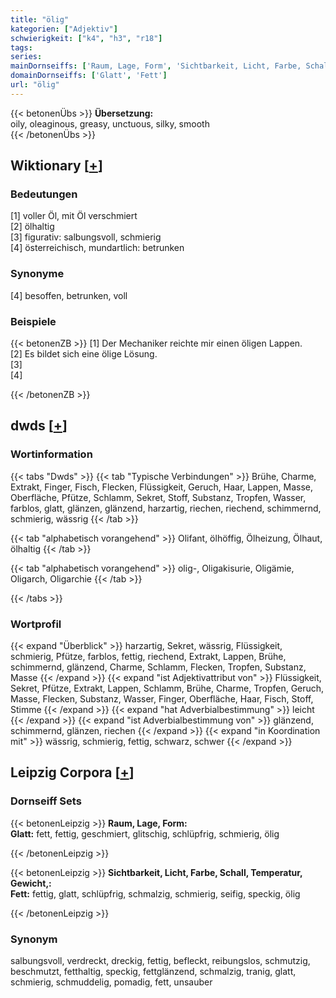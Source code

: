 ```yaml
---
title: "ölig"
kategorien: ["Adjektiv"]
schwierigkeit: ["k4", "h3", "r18"]
tags:
series:
mainDornseiffs: ['Raum, Lage, Form', 'Sichtbarkeit, Licht, Farbe, Schall, Temperatur, Gewicht,']
domainDornseiffs: ['Glatt', 'Fett']
url: "ölig"
---
```


{{< betonenÜbs >}}
**Übersetzung:**  
oily, oleaginous, greasy, unctuous, silky, smooth  
{{< /betonenÜbs >}}

## Wiktionary [[+](https://de.wiktionary.org/wiki/ölig)]

### Bedeutungen
[1] voller Öl, mit Öl verschmiert  
[2] ölhaltig  
[3] figurativ: salbungsvoll, schmierig  
[4] österreichisch, mundartlich: betrunken  

### Synonyme
[4] besoffen, betrunken, voll  

### Beispiele
{{< betonenZB >}}
[1] Der Mechaniker reichte mir einen öligen Lappen.  
[2] Es bildet sich eine ölige Lösung.  
[3]  
[4]  

{{< /betonenZB >}}


## dwds [[+](https://www.dwds.de/wb/ölig)]

### Wortinformation
{{< tabs "Dwds" >}}
{{< tab "Typische Verbindungen" >}}
Brühe, Charme, Extrakt, Finger, Fisch, Flecken, Flüssigkeit, Geruch, Haar, Lappen, Masse, Oberfläche, Pfütze, Schlamm, Sekret, Stoff, Substanz, Tropfen, Wasser, farblos, glatt, glänzen, glänzend, harzartig, riechen, riechend, schimmernd, schmierig, wässrig
{{< /tab >}}

{{< tab "alphabetisch vorangehend" >}}
Olifant, ölhöffig, Ölheizung, Ölhaut, ölhaltig
{{< /tab >}}

{{< tab "alphabetisch vorangehend" >}}
olig-, Oligakisurie, Oligämie, Oligarch, Oligarchie
{{< /tab >}}

{{< /tabs >}}

### Wortprofil
{{< expand "Überblick" >}} harzartig, Sekret, wässrig, Flüssigkeit, schmierig, Pfütze, farblos, fettig, riechend, Extrakt, Lappen, Brühe, schimmernd, glänzend, Charme, Schlamm, Flecken, Tropfen, Substanz, Masse {{< /expand >}}
{{< expand "ist Adjektivattribut von" >}} Flüssigkeit, Sekret, Pfütze, Extrakt, Lappen, Schlamm, Brühe, Charme, Tropfen, Geruch, Masse, Flecken, Substanz, Wasser, Finger, Oberfläche, Haar, Fisch, Stoff, Stimme {{< /expand >}}
{{< expand "hat Adverbialbestimmung" >}} leicht {{< /expand >}}
{{< expand "ist Adverbialbestimmung von" >}} glänzend, schimmernd, glänzen, riechen {{< /expand >}}
{{< expand "in Koordination mit" >}} wässrig, schmierig, fettig, schwarz, schwer {{< /expand >}}

## Leipzig Corpora [[+](https://corpora.uni-leipzig.de/en/res?word=ölig&corpusId=deu_newscrawl-public_2018)]

### Dornseiff Sets
{{< betonenLeipzig >}}
**Raum, Lage, Form:**  
**Glatt:** fett, fettig, geschmiert, glitschig, schlüpfrig, schmierig, ölig  

{{< /betonenLeipzig >}}


{{< betonenLeipzig >}}
**Sichtbarkeit, Licht, Farbe, Schall, Temperatur, Gewicht,:**  
**Fett:** fettig, glatt, schlüpfrig, schmalzig, schmierig, seifig, speckig, ölig  

{{< /betonenLeipzig >}}

### Synonym
salbungsvoll, verdreckt, dreckig, fettig, befleckt, reibungslos, schmutzig, beschmutzt, fetthaltig, speckig, fettglänzend, schmalzig, tranig, glatt, schmierig, schmuddelig, pomadig, fett, unsauber


